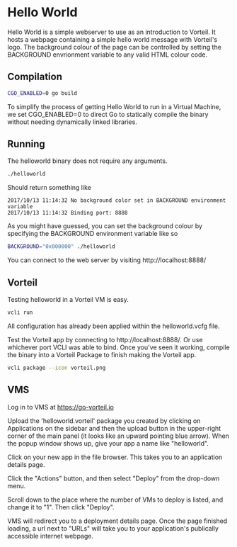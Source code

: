 # Hello World

Hello World is a simple webserver to use as an introduction to Vorteil. It hosts a webpage containing a simple hello world message with Vorteil's logo. The background colour of the page can be controlled by setting the BACKGROUND envrionment variable to any valid HTML colour code.

## Compilation

```sh
CGO_ENABLED=0 go build
```

To simplify the process of getting Hello World to run in a Virtual Machine, we set CGO_ENABLED=0 to direct Go to statically compile the binary without needing dynamically linked libraries.

## Running

The helloworld binary does not require any arguments.

```sh
./helloworld
```

Should return something like

```
2017/10/13 11:14:32 No background color set in BACKGROUND environment variable
2017/10/13 11:14:32 Binding port: 8888
```

As you might have guessed, you can set the background colour by specifying the BACKGROUND environment variable like so

```sh
BACKGROUND="0x000000" ./helloworld
```

You can connect to the web server by visiting http://localhost:8888/

## Vorteil

Testing helloworld in a Vorteil VM is easy.

```sh
vcli run
```

All configuration has already been applied within the helloworld.vcfg file.

Test the Vorteil app by connecting to http://localhost:8888/. Or use whichever port VCLI was able to bind. Once you've seen it working, compile the binary into a Vorteil Package to finish making the Vorteil app.

```sh
vcli package --icon vorteil.png
```

## VMS

Log in to VMS at https://go-vorteil.io

Upload the 'helloworld.vorteil' package you created by clicking on Applications on the sidebar and then the upload button in the upper-right corner of the main panel (it looks like an upward pointing blue arrow). When the popup window shows up, give your app a name like "helloworld".

Click on your new app in the file browser. This takes you to an application details page.

Click the "Actions" button, and then select "Deploy" from the drop-down menu.

Scroll down to the place where the number of VMs to deploy is listed, and change it to "1". Then click "Deploy".

VMS will redirect you to a deployment details page. Once the page finished loading, a url next to "URLs" will take you to your application's publically accessible internet webpage.
